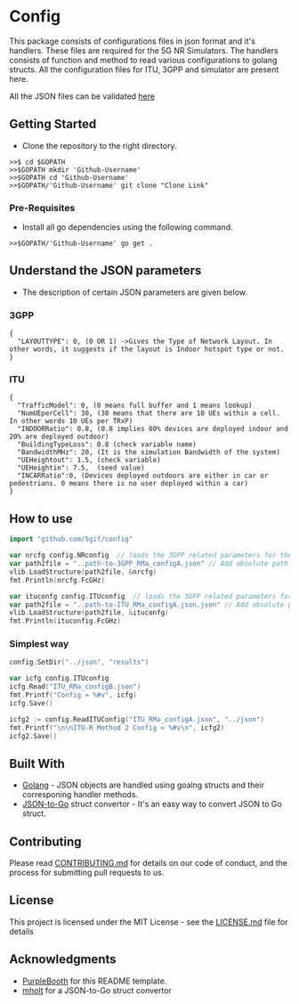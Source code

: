 # Config

This package consists of configurations files in json format and it's handlers. These files are required for the 5G NR Simulators. The handlers consists of function and method to read various configurations to golang structs.
All the configuration files for ITU, 3GPP and simulator are present here.

All the JSON files can be validated [here](https://jsonlint.com/) 


## Getting Started

- Clone the repository to the right directory.
```
>>$ cd $GOPATH
>>$GOPATH mkdir 'Github-Username'
>>$GOPATH cd 'Github-Username'
>>$GOPATH/'Github-Username' git clone "Clone Link"
```

### Pre-Requisites

- Install all go dependencies using the following command.
```
>>$GOPATH/'Github-Username' go get .
```

## Understand the JSON parameters

- The description of certain JSON parameters are given below.

### 3GPP
```
{
  "LAYOUTTYPE": 0, (0 OR 1) ->Gives the Type of Network Layout. In other words, it suggests if the layout is Indoor hotspot type or not.
}
```

### ITU
```
{
  "TrafficModel": 0, (0 means full buffer and 1 means lookup)
  "NumUEperCell": 30, (30 means that there are 10 UEs within a cell. In other words 10 UEs per TRxP)
  "INDOORRatio": 0.8, (0.8 implies 80% devices are deployed indoor and 20% are deployed outdoor)
  "BuildingTypeLoss": 0.8 (check variable name)
  "BandwidthMHz": 20, (It is the simulation Bandwidth of the system)
  "UEHeightout": 1.5, (check variable)
  "UEHeightin": 7.5,  (seed value)
  "INCARRatio":0, (Devices deployed outdoors are either in car or pedestrians. 0 means there is no user deployed within a car)
}
```

## How to use

``` go
import "github.com/5gif/config"
```

``` go
var nrcfg config.NRconfig  // loads the 3GPP related parameters for the RURAL Evaluation Config. A (of ITU-R/WP5D)
var path2file = "..path-to-3GPP_RMa_configA.json" // Add absolute path to the json file
vlib.LoadStructure(path2file, &nrcfg)
fmt.Println(nrcfg.FcGHz)

var ituconfg config.ITUconfig  // loads the 3GPP related parameters for the RURAL Evaluation Config. A (of ITU-R/WP5D)
var path2file = "..path-to-ITU_RMa_configA.json.json" // Add absolute path to the json file
vlib.LoadStructure(path2file, &ituconfg)
fmt.Println(ituconfig.FcGHz)

```

### Simplest way
``` go
config.SetDir("../json", "results")

var icfg config.ITUconfig
icfg.Read("ITU_RMa_configB.json")
fmt.Printf("Config = %#v", icfg)
icfg.Save()

icfg2 := config.ReadITUConfig("ITU_RMa_configA.json", "../json")
fmt.Printf("\n\nITU-R Method 2 Config = %#v\n", icfg2)
icfg2.Save()
```

## Built With

* [Golang](https://golang.org/) - JSON objects are handled using goalng structs and their corresponing handler methods.
* [JSON-to-Go](https://mholt.github.io/json-to-go/) struct convertor - It's an easy way to convert JSON to Go struct.

## Contributing

Please read [CONTRIBUTING.md](https://gist.github.com/PurpleBooth/b24679402957c63ec426) for details on our code of conduct, and the process for submitting pull requests to us.

## License

This project is licensed under the MIT License - see the [LICENSE.md](LICENSE.md) file for details

## Acknowledgments

* [PurpleBooth](https://gist.github.com/PurpleBooth/109311bb0361f32d87a2) for this README template.
* [mholt](https://github.com/mholt) for a JSON-to-Go struct convertor 